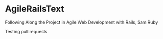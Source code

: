 AgileRailsText
==============

Following Along the Project in Agile Web Development with Rails, Sam Ruby

Testing pull requests
